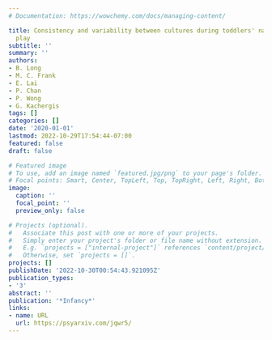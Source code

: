 ```yaml
---
# Documentation: https://wowchemy.com/docs/managing-content/

title: Consistency and variability between cultures during toddlers' naturalistic
  play
subtitle: ''
summary: ''
authors:
- B. Long
- M. C. Frank
- E. Lai
- P. Chan
- P. Wong
- G. Kachergis
tags: []
categories: []
date: '2020-01-01'
lastmod: 2022-10-29T17:54:44-07:00
featured: false
draft: false

# Featured image
# To use, add an image named `featured.jpg/png` to your page's folder.
# Focal points: Smart, Center, TopLeft, Top, TopRight, Left, Right, BottomLeft, Bottom, BottomRight.
image:
  caption: ''
  focal_point: ''
  preview_only: false

# Projects (optional).
#   Associate this post with one or more of your projects.
#   Simply enter your project's folder or file name without extension.
#   E.g. `projects = ["internal-project"]` references `content/project/deep-learning/index.md`.
#   Otherwise, set `projects = []`.
projects: []
publishDate: '2022-10-30T00:54:43.921095Z'
publication_types:
- '3'
abstract: ''
publication: '*Infancy*'
links:
- name: URL
  url: https://psyarxiv.com/jqwr5/
---
```


